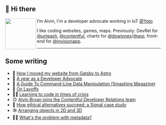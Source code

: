 ## 👋 Hi there 

<img align="left" src="https://user-images.githubusercontent.com/107407814/182371468-8fbd80a5-378d-4b4b-9e1d-ef0fc84f4aa8.png" width="100px" height="100px"/>


I’m Alvin, I'm a developer advocate working in IoT [@Yoto](https://github.com/yotoplay)

I like coding websites, games, maps. Previously: DevRel for [@unleash](https://github.com/unleash), [@contentful](https://github.com/contentful), charts for [@dowjones](https://github.com/dowjones)/[@wsj](https://github.com/wsj), front-end for [@invisionapp](https://github.com/invisionapp).

---

## Some writing

- 🚀 [How I moved my website from Gatsby to Astro](https://alvin.codes/writing/gatsby-to-astro)
- 🥑 [A year as a Developer Advocate](https://alvin.codes/writing/devrel-1-year)
- 🚗 [A Guide To Command-Line Data Manipulation (Smashing Magazine)](https://www.smashingmagazine.com/2022/12/guide-command-line-data-manipulation-cli-miller/)
- 👔 [On Layoffs](https://alvin.codes/writing/layoffs)
- 🧑‍💻 [Learning to code in times of crisis](https://alvin.codes/writing/learning-to-code)
- 😊 [Alvin Bryan joins the Contentful Developer Relations team](https://www.contentful.com/blog/2022/06/28/alvin-bryan-joins-the-contentful-developer-relations-team/)
- 🔐 [How ethical alternatives succeed: a Signal case study](https://alvin.codes/writing/signal-ethical-case-study)
- 🕸️ [Arranging objects in 2D and 3D](https://alvin.codes/writing/arranging-2d-3d)
- 🕵️‍♂️ [What's the problem with metadata?](https://alvin.codes/writing/metadata)

